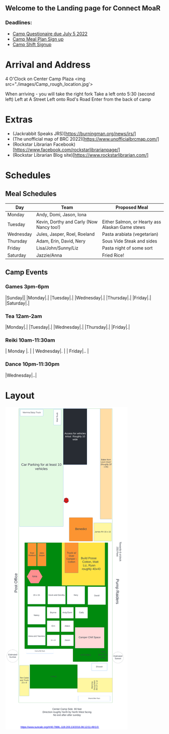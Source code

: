 ## Welcome to the Landing page for Connect MoaR

### Deadlines:
* [Camp Questionaire due July 5 2022](https://forms.gle/hVggiE9id1CJw2H59) 
* [Camp Meal Plan Sign up](https://forms.gle/Gon5jkSN8AGf1JsM8)
* [Camp Shift Signup](https://forms.gle/haT4VcDZyxvidDFYA)

# Arrival and Address
4 O'Clock on Center Camp Plaza
<img src="./images/Camp_rough_location.jpg'>

When arriving - you will take the right fork
Take a left onto 5:30 (second left)
Left at A Street
Left onto Rod's Road
Enter from the back of camp


# Extras
* (Jackrabbit Speaks JRS)[https://burningman.org/news/jrs/]
* (The unofficial map of BRC 2022)[https://www.unofficialbrcmap.com/]
* (Rockstar Librarian Facebook)[https://www.facebook.com/rockstarlibrarianpage/]
* (Rockstar Librarian Blog site)[https://www.rockstarlibrarian.com/]


# Schedules
## Meal Schedules

|Day| Team| Proposed Meal|
|---------|-------------------|----------------------------------|
|Monday| Andy, Domi, Jason, Iona| |
|Tuesday| Kevin, Dorthy and Carly  (Now Nancy too!)| Either Salmon, or Hearty ass Alaskan Game stews|
|Wednesday|Jules, Jasper, Roel, Roeland | Pasta arabiata (vegetarian)|
|Thursday|Adam, Erin, David, Nery|Sous Vide Steak and sides|
|Friday|Lisa/John/Sunny/Liz|Pasta night of some sort |
|Saturday|Jazzie/Anna| Fried Rice!|


## Camp Events
### Games  3pm-6pm

|Sunday||
|Monday|.|
|Tuesday|.|
|Wednesday|.|
|Thursday|.|
|Friday|.|
|Saturday|.|

### Tea  12am-2am

|Monday|.|
|Tuesday|.|
|Wednesday|.|
|Thursday|.|
|Friday|.|

### Reiki   10am-11:30am

| Monday |. |
| Wednesday|. | 
| Friday|.. | 

### Dance  10pm-11:30pm

|Wednesday|..|



# Layout

<img src="images/camp-layout.png" alt="Camp Layout" />
